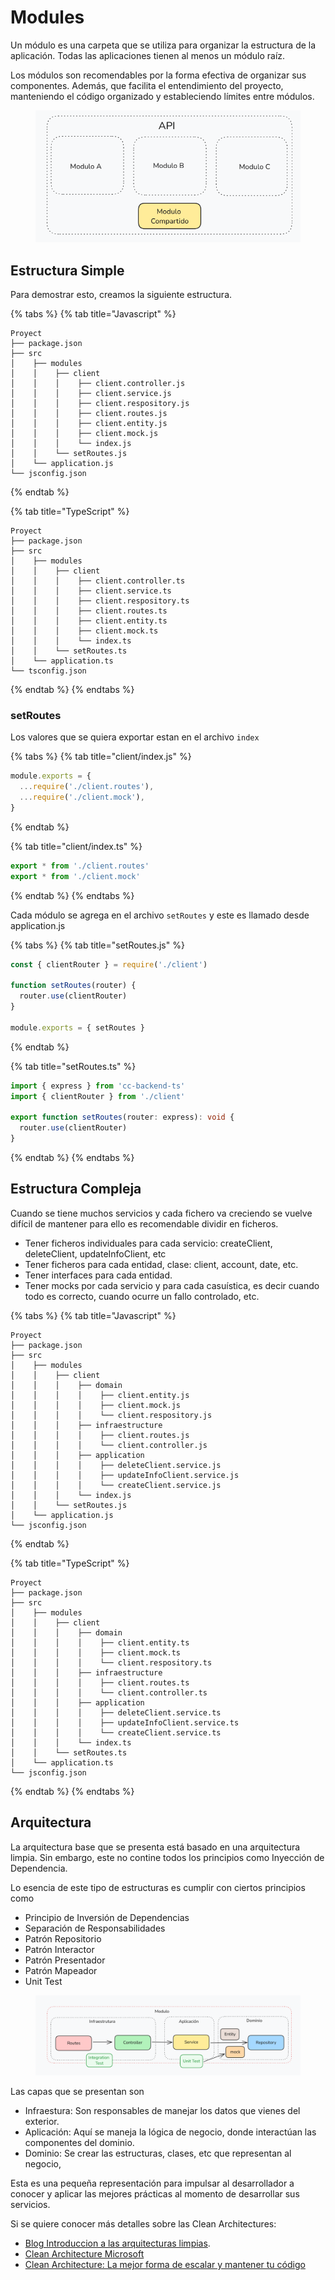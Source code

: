 # Modules

Un módulo es una carpeta que se utiliza para organizar la estructura de la aplicación. Todas las aplicaciones tienen al menos un módulo raíz.&#x20;

Los módulos son recomendables por la forma efectiva de organizar sus componentes. Además, que facilita el entendimiento del proyecto, manteniendo el código organizado y estableciendo límites entre módulos.

<figure><img src="../../.gitbook/assets/image (1).png" alt="" width="537"><figcaption></figcaption></figure>

## Estructura Simple

Para demostrar esto, creamos la siguiente estructura.

{% tabs %}
{% tab title="Javascript" %}
```
Proyect
├── package.json
├── src
│    ├── modules
│    │    ├── client 
│    │    │    ├── client.controller.js
│    │    │    ├── client.service.js
│    │    │    ├── client.respository.js
│    │    │    ├── client.routes.js
│    │    │    ├── client.entity.js
│    │    │    ├── client.mock.js
│    │    │    └── index.js
│    │    └── setRoutes.js
│    └── application.js
└── jsconfig.json
```
{% endtab %}

{% tab title="TypeScript" %}
```
Proyect
├── package.json
├── src
│    ├── modules
│    │    ├── client 
│    │    │    ├── client.controller.ts
│    │    │    ├── client.service.ts
│    │    │    ├── client.respository.ts
│    │    │    ├── client.routes.ts
│    │    │    ├── client.entity.ts
│    │    │    ├── client.mock.ts
│    │    │    └── index.ts
│    │    └── setRoutes.ts
│    └── application.ts
└── tsconfig.json
```
{% endtab %}
{% endtabs %}

### setRoutes

Los valores que se quiera exportar estan en el archivo `index`

{% tabs %}
{% tab title="client/index.js" %}
```javascript
module.exports = {
  ...require('./client.routes'),
  ...require('./client.mock'),
}
```
{% endtab %}

{% tab title="client/index.ts" %}
```typescript
export * from './client.routes'
export * from './client.mock'
```
{% endtab %}
{% endtabs %}

Cada módulo se agrega en el archivo `setRoutes` y este es llamado desde application.js

{% tabs %}
{% tab title="setRoutes.js" %}
```javascript
const { clientRouter } = require('./client')

function setRoutes(router) {
  router.use(clientRouter)
}

module.exports = { setRoutes }
```
{% endtab %}

{% tab title="setRoutes.ts" %}
```typescript
import { express } from 'cc-backend-ts'
import { clientRouter } from './client'

export function setRoutes(router: express): void {
  router.use(clientRouter)
}
```
{% endtab %}
{% endtabs %}

## Estructura Compleja

Cuando se tiene muchos servicios y cada fichero va creciendo se vuelve difícil de mantener para ello es recomendable dividir en ficheros.

* Tener ficheros individuales para cada servicio: createClient, deleteClient, updateInfoClient, etc
* Tener ficheros para cada entidad, clase: client, account, date, etc.
* Tener interfaces para cada entidad.
* Tener mocks por cada servicio y para cada casuística, es decir cuando todo es correcto, cuando ocurre un fallo controlado, etc.

{% tabs %}
{% tab title="Javascript" %}
```
Proyect
├── package.json
├── src
│    ├── modules
│    │    ├── client 
│    │    │    ├── domain
│    │    │    │    ├── client.entity.js
│    │    │    │    ├── client.mock.js
│    │    │    │    └── client.respository.js
│    │    │    ├── infraestructure
│    │    │    │    ├── client.routes.js
│    │    │    │    └── client.controller.js
│    │    │    ├── application
│    │    │    │    ├── deleteClient.service.js
│    │    │    │    ├── updateInfoClient.service.js
│    │    │    │    └── createClient.service.js
│    │    │    └── index.js
│    │    └── setRoutes.js
│    └── application.js
└── jsconfig.json
```
{% endtab %}

{% tab title="TypeScript" %}
```
Proyect
├── package.json
├── src
│    ├── modules
│    │    ├── client 
│    │    │    ├── domain
│    │    │    │    ├── client.entity.ts
│    │    │    │    ├── client.mock.ts
│    │    │    │    └── client.respository.ts
│    │    │    ├── infraestructure
│    │    │    │    ├── client.routes.ts
│    │    │    │    └── client.controller.ts
│    │    │    ├── application
│    │    │    │    ├── deleteClient.service.ts
│    │    │    │    ├── updateInfoClient.service.ts
│    │    │    │    └── createClient.service.ts
│    │    │    └── index.ts
│    │    └── setRoutes.ts
│    └── application.ts
└── jsconfig.json
```
{% endtab %}
{% endtabs %}

## Arquitectura

La arquitectura base que se presenta está basado en una arquitectura limpia. Sin embargo, este no contine todos los principios como Inyección de Dependencia.

Lo esencia de este tipo de estructuras es cumplir con ciertos principios como

* Principio de Inversión de Dependencias
* Separación de Responsabilidades
* Patrón Repositorio
* Patrón Interactor
* Patrón Presentador
* Patrón Mapeador
* Unit Test

<figure><img src="../../.gitbook/assets/image (1) (1).png" alt=""><figcaption></figcaption></figure>

&#x20;Las capas que se presentan son

* Infraestura: Son responsables de manejar los datos que vienes del exterior.
* Aplicación: Aquí se maneja la lógica de negocio, donde interactúan las componentes del dominio.
* Dominio: Se crear las estructuras, clases, etc que representan al negocio,

Esta es una pequeña representación para impulsar al desarrollador a conocer y aplicar las mejores prácticas al momento de desarrollar sus servicios.

Si se quiere conocer más detalles sobre las Clean Architectures:

* [Blog Introduccion a las arquitecturas limpias](https://medium.com/@diego.coder/introducci%C3%B3n-a-las-clean-architectures-723fe9fe17fa).
* [Clean Architecture Microsoft](https://medium.com/@diego.coder/introducci%C3%B3n-a-las-clean-architectures-723fe9fe17fa)
* [Clean Architecture: La mejor forma de escalar y mantener tu código](https://www.youtube.com/watch?v=y3MWfPDmVqo)

&#x20;



